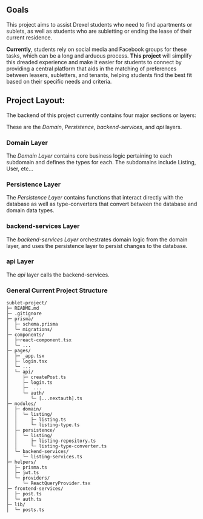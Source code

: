 ## Goals
This project aims to assist Drexel students who need to find apartments or sublets, as well as students who are subletting or ending the lease of their current residence. 

**Currently**, students rely on social media and Facebook groups for these tasks, which can be a long and arduous process. 
**This project** will simplify this dreaded experience and make it easier for students to connect by providing a central platform that aids in the matching of preferences between leasers, subletters, and tenants, helping students find the best fit based on their specific needs and criteria.

## Project Layout:

The backend of this project currently contains four major sections or layers:

These are the *Domain*, *Persistence*, *backend-services*, and *api* layers.

### Domain Layer
The *Domain Layer* contains core business logic pertaining to each subdomain and defines the types for each. The subdomains include Listing, User, etc...

### Persistence Layer
The *Persistence Layer* contains functions that interact directly with the database as well as type-converters that convert between the database and domain data types.

### backend-services Layer
The *backend-services Layer* orchestrates domain logic from the domain layer, and uses the persistence layer to persist changes to the database.

### api Layer
The *api* layer calls the backend-services.

### General Current Project Structure
```
sublet-project/
├─ README.md
├─ .gitignore
├─ prisma/
│  ├─ schema.prisma
│  └─ migrations/
├─ components/
│  ├─react-component.tsx
│  └─ ...
├─ pages/
│  ├─ _app.tsx
│  ├─ login.tsx
│  └─ ...
│  └─ api/
│     ├─ createPost.ts
│     ├─ login.ts
│     ├─  ...
│     └─ auth/
│        └─ [...nextauth].ts
├─ modules/
│  ├─ domain/
│  │  └─ listing/
│  │     ├─ listing.ts
│  │     └─ listing-type.ts
│  ├─ persistence/
│  │  └─ listing/
│  │     ├─ listing-repository.ts
│  │     └─ listing-type-converter.ts
│  └─ backend-services/
│     └─ listing-services.ts
├─ helpers/
│  ├─ prisma.ts
│  ├─ jwt.ts
│  └─ providers/
│     └─ ReactQueryProvider.tsx
├─ frontend-services/
│  ├─ post.ts
│  └─ auth.ts
├─ lib/
│  └─ posts.ts
```